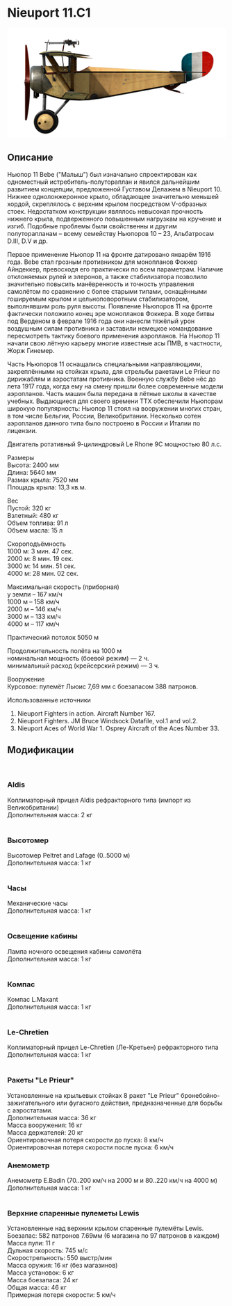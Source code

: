 # Nieuport 11.C1  
  
![nieuport11](../images/nieuport11.png)  
  
## Описание  
  
Ньюпор 11 Bebe ("Малыш") был изначально спроектирован как одноместный истребитель-полутораплан и явился дальнейшим развитием концепции, предложенной Густавом Делажем в Nieuport 10. Нижнее однолонжеронное крыло, обладающее значительно меньшей хордой, скреплялось с верхним крылом посредством V-образных стоек. Недостатком конструкции являлось невысокая прочность нижнего крыла, подверженного повышенным нагрузкам на кручение и изгиб. Подобные проблемы были свойственны и другим полуторапланам – всему семейству Ньюпоров 10 – 23, Альбатросам D.III, D.V и др.  
  
Первое применение Ньюпор 11 на фронте датировано январём 1916 года. Bebe стал грозным противником для монопланов Фоккер Айндеккер, превосходя его практически по всем параметрам. Наличие отклоняемых рулей и элеронов, а также стабилизатора позволило значительно повысить манёвренность и точность управления самолётом по сравнению с более старыми типами, оснащёнными гошируемым крылом и цельноповоротным стабилизатором, выполнявшим роль руля высоты. Появление Ньюпоров 11 на фронте фактически положило конец эре монопланов Фоккера. В ходе битвы под Верденом в феврале 1916 года они нанесли тяжёлый урон воздушным силам противника и заставили немецкое командование пересмотреть тактику боевого применения аэропланов. На Ньюпор 11 начали свою лётную карьеру многие известные асы ПМВ, в частности, Жорж Гинемер.  
  
Часть Ньюпоров 11 оснащались специальными направляющими, закреплёнными на стойках крыла, для стрельбы ракетами Le Prieur по дирижаблям и аэростатам противника. Военную службу Bebe нёс до лета 1917 года, когда ему на смену пришли более современные модели аэропланов. Часть машин была передана в лётные школы в качестве учебных. Выдающиеся для своего времени ТТХ обеспечили Ньюпорам широкую популярность: Ньюпор 11 стоял на вооружении многих стран, в том числе Бельгии, России, Великобритании. Несколько сотен аэропланов данного типа было построено в России и Италии по лицензии.  
  
Двигатель ротативный 9-цилиндровый Le Rhone 9C мощностью 80 л.с.  
  
Размеры  
Высота: 2400 мм  
Длина: 5640 мм  
Размах крыла: 7520 мм  
Площадь крыла: 13,3 кв.м.  
  
Вес  
Пустой: 320 кг  
Взлетный: 480 кг  
Объем топлива: 91 л  
Объем масла: 15 л  
  
Скороподъёмность  
1000 м:  3 мин. 47 сек.  
2000 м:  8 мин. 19 сек.  
3000 м: 14 мин. 51 сек.  
4000 м: 28 мин. 02 сек.  
  
Максимальная скорость (приборная)  
у земли – 167 км/ч  
 1000 м – 158 км/ч  
 2000 м – 146 км/ч  
 3000 м – 133 км/ч  
 4000 м – 117 км/ч  
  
Практический потолок 5050 м  
  
Продолжительность полёта на 1000 м  
номинальная мощность (боевой режим) — 2 ч.  
минимальный расход (крейсерский режим) — 3 ч.  
  
Вооружение  
Курсовое: пулемёт Льюис 7,69 мм с боезапасом 388 патронов.  
  
Использованные источники  
1) Nieuport Fighters in action. Aircraft Number 167.  
2) Nieuport Fighters. JM Bruce Windsock Datafile, vol.1 and vol.2.  
3) Nieuport Aces of World War 1. Osprey Aircraft of the Aces Number 33.  
  
## Модификации  
  ﻿
  
### Aldis  
  
Коллиматорный прицел Aldis рефракторного типа (импорт из Великобритании)  
Дополнительная масса: 2 кг  
  ﻿
  
### Высотомер  
  
Высотомер Peltret and Lafage (0..5000 м)  
Дополнительная масса: 1 кг  
  ﻿
  
### Часы  
  
Механические часы  
Дополнительная масса: 1 кг  
  ﻿
  
### Освещение кабины  
  
Лампа ночного освещения кабины самолёта  
Дополнительная масса: 1 кг  
  ﻿
  
### Компас  
  
Компас L.Maxant  
Дополнительная масса: 1 кг  
  ﻿
  
### Le-Chretien  
  
Коллиматорный прицел Le-Chretien (Ле-Кретьен) рефракторного типа  
Дополнительная масса: 1 кг  
  ﻿
  
### Ракеты "Le Prieur"  
  
Установленные на крыльевых стойках 8 ракет "Le Prieur" бронебойно-зажигательного или фугасного действия, предназначенные для борьбы с аэростатами.  
Дополнительная масса: 36 кг  
Масса вооружения: 16 кг  
Масса держателей: 20 кг  
Ориентировочная потеря скорости до пуска: 8 км/ч  
Ориентировочная потеря скорости после пуска: 6 км/ч  ﻿
  
### Анемометр  
  
Анемометр E.Badin (70..200 км/ч на 2000 м и 80..220 км/ч на 4000 м)  
Дополнительная масса: 1 кг  
  ﻿
  
### Верхние спаренные пулеметы Lewis  
  
Установленные над верхним крылом спаренные пулемёты Lewis.  
Боезапас: 582 патронов 7.69мм (6 магазина по 97 патронов в каждом)  
Масса пули: 11 г  
Дульная скорость: 745 м/с  
Скорострельность: 550 выстр/мин  
Масса оружия: 16 кг (без магазинов)  
Масса установок: 6 кг  
Масса боезапаса: 24 кг  
Общая масса: 46 кг  
Примерная потеря скорости: 5 км/ч  